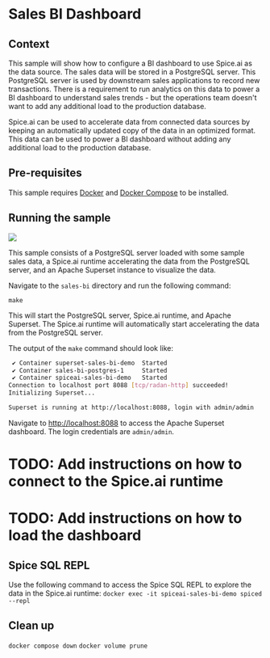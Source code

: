 # Sales BI Dashboard

## Context

This sample will show how to configure a BI dashboard to use Spice.ai as the data source. The sales data will be stored in a PostgreSQL server. This PostgreSQL server is used by downstream sales applications to record new transactions. There is a requirement to run analytics on this data to power a BI dashboard to understand sales trends - but the operations team doesn't want to add any additional load to the production database.

Spice.ai can be used to accelerate data from connected data sources by keeping an automatically updated copy of the data in an optimized format. This data can be used to power a BI dashboard without adding any additional load to the production database.

## Pre-requisites

This sample requires [Docker](https://www.docker.com/) and [Docker Compose](https://docs.docker.com/compose/) to be installed.

## Running the sample

![](https://imagedelivery.net/HyTs22ttunfIlvyd6vumhQ/c16c7dda-c403-4c71-0d6d-066005dd0e00/public)

This sample consists of a PostgreSQL server loaded with some sample sales data, a Spice.ai runtime accelerating the data from the PostgreSQL server, and an Apache Superset instance to visualize the data.

Navigate to the `sales-bi` directory and run the following command:

`make`

This will start the PostgreSQL server, Spice.ai runtime, and Apache Superset. The Spice.ai runtime will automatically start accelerating the data from the PostgreSQL server.

The output of the `make` command should look like:

```bash
 ✔ Container superset-sales-bi-demo  Started                                                                                                                                           0.0s
 ✔ Container sales-bi-postgres-1     Started                                                                                                                                           0.0s
 ✔ Container spiceai-sales-bi-demo   Started                                                                                                                                           0.0s
Connection to localhost port 8088 [tcp/radan-http] succeeded!
Initializing Superset...

Superset is running at http://localhost:8088, login with admin/admin
```

Navigate to [http://localhost:8088](http://localhost:8088) to access the Apache Superset dashboard. The login credentials are `admin/admin`.

# TODO: Add instructions on how to connect to the Spice.ai runtime

# TODO: Add instructions on how to load the dashboard

## Spice SQL REPL
Use the following command to access the Spice SQL REPL to explore the data in the Spice.ai runtime:
`docker exec -it spiceai-sales-bi-demo spiced --repl`

## Clean up

`docker compose down`
`docker volume prune`
